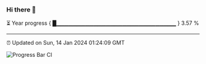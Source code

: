 ### Hi there 👋

⏳ Year progress { █▁▁▁▁▁▁▁▁▁▁▁▁▁▁▁▁▁▁▁▁▁▁▁▁▁▁▁▁▁ } 3.57 %

---

⏰ Updated on Sun, 14 Jan 2024 01:24:09 GMT

![Progress Bar CI](https://github.com/ZhaoGui/ZhaoGui/workflows/Progress%20Bar%20CI/badge.svg)
